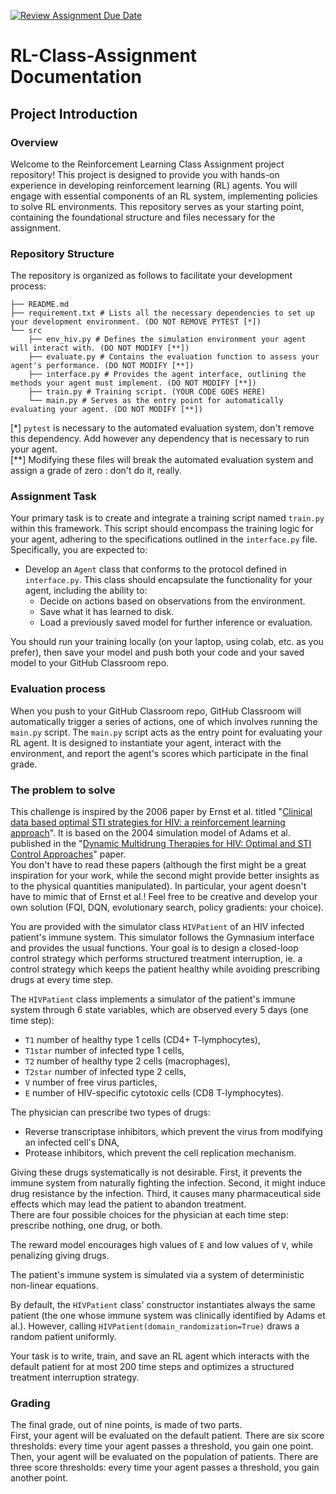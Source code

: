 [![Review Assignment Due Date](https://classroom.github.com/assets/deadline-readme-button-22041afd0340ce965d47ae6ef1cefeee28c7c493a6346c4f15d667ab976d596c.svg)](https://classroom.github.com/a/RgyFxPho)
#  RL-Class-Assignment Documentation

## Project Introduction

### Overview

Welcome to the Reinforcement Learning Class Assignment project repository! This project is designed to provide you with hands-on experience in developing reinforcement learning (RL) agents. You will engage with essential components of an RL system, implementing policies to solve RL environments. This repository serves as your starting point, containing the foundational structure and files necessary for the assignment. 
  
### Repository Structure

The repository is organized as follows to facilitate your development process:
```
├── README.md 
├── requirement.txt # Lists all the necessary dependencies to set up your development environment. (DO NOT REMOVE PYTEST [*])
└── src
    ├── env_hiv.py # Defines the simulation environment your agent will interact with. (DO NOT MODIFY [**])
    ├── evaluate.py # Contains the evaluation function to assess your agent's performance. (DO NOT MODIFY [**])
    ├── interface.py # Provides the agent interface, outlining the methods your agent must implement. (DO NOT MODIFY [**])
    ├── train.py # Training script. (YOUR CODE GOES HERE)
    └── main.py # Serves as the entry point for automatically evaluating your agent. (DO NOT MODIFY [**])
```

\[*\] `pytest` is necessary to the automated evaluation system, don't remove this dependency. Add however any dependency that is necessary to run your agent.  
\[**\] Modifying these files will break the automated evaluation system and assign a grade of zero : don't do it, really.

### Assignment Task

Your primary task is to create and integrate a training script named `train.py` within this framework. This script should encompass the training logic for your agent, adhering to the specifications outlined in the `interface.py` file. Specifically, you are expected to:

- Develop an `Agent` class that conforms to the protocol defined in `interface.py`. This class should encapsulate the functionality for your agent, including the ability to:
  - Decide on actions based on observations from the environment.
  - Save what it has learned to disk.
  - Load a previously saved model for further inference or evaluation.

You should run your training locally (on your laptop, using colab, etc. as you prefer), then save your model and push both your code and your saved model to your GitHub Classroom repo.

### Evaluation process

When you push to your GitHub Classroom repo, GitHub Classroom will automatically trigger a series of actions, one of which involves running the `main.py` script. The `main.py` script acts as the entry point for evaluating your RL agent. It is designed to instantiate your agent, interact with the environment, and report the agent's scores which participate in the final grade.

### The problem to solve

This challenge is inspired by the 2006 paper by Ernst et al. titled "[Clinical data based optimal STI strategies for HIV: a reinforcement learning approach](https://ieeexplore.ieee.org/abstract/document/4177178)". It is based on the 2004 simulation model of Adams et al. published in the "[Dynamic Multidrung Therapies for HIV: Optimal and STI Control Approaches](https://www.aimspress.com/fileOther/PDF/MBE/1551-0018_2004_2_223.pdf)" paper.  
You don't have to read these papers (although the first might be a great inspiration for your work, while the second might provide better insights as to the physical quantities manipulated). In particular, your agent doesn't have to mimic that of Ernst et al.! Feel free to be creative and develop your own solution (FQI, DQN, evolutionary search, policy gradients: your choice).

You are provided with the simulator class `HIVPatient` of an HIV infected patient's immune system. This simulator follows the Gymnasium interface and provides the usual functions. Your goal is to design a closed-loop control strategy which performs structured treatment interruption, ie. a control strategy which keeps the patient healthy while avoiding prescribing drugs at every time step. 

The `HIVPatient` class implements a simulator of the patient's immune system through 6 state variables, which are observed every 5 days (one time step):
- `T1` number of healthy type 1 cells (CD4+ T-lymphocytes), 
- `T1star` number of infected type 1 cells,
- `T2` number of healthy type 2 cells (macrophages),
- `T2star` number of infected type 2 cells,
- `V` number of free virus particles,
- `E` number of HIV-specific cytotoxic cells (CD8 T-lymphocytes).

The physician can prescribe two types of drugs:
- Reverse transcriptase inhibitors, which prevent the virus from modifying an infected cell's DNA,
- Protease inhibitors, which prevent the cell replication mechanism.

Giving these drugs systematically is not desirable. First, it prevents the immune system from naturally fighting the infection. Second, it might induce drug resistance by the infection. Third, it causes many pharmaceutical side effects which may lead the patient to abandon treatment.  
There are four possible choices for the physician at each time step: prescribe nothing, one drug, or both.

The reward model encourages high values of `E` and low values of `V`, while penalizing giving drugs.

The patient's immune system is simulated via a system of deterministic non-linear equations.

By default, the `HIVPatient` class' constructor instantiates always the same patient (the one whose immune system was clinically identified by Adams et al.). However, calling `HIVPatient(domain_randomization=True)` draws a random patient uniformly.

Your task is to write, train, and save an RL agent which interacts with the default patient for at most 200 time steps and optimizes a structured treatment interruption strategy.

### Grading

The final grade, out of nine points, is made of two parts.  
First, your agent will be evaluated on the default patient. There are six score thresholds: every time your agent passes a threshold, you gain one point.  
Then, your agent will be evaluated on the population of patients. There are three score thresholds: every time your agent passes a threshold, you gain another point.  
